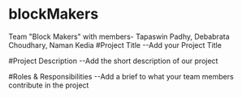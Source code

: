 # blockMakers
Team "Block Makers" with members- Tapaswin Padhy, Debabrata Choudhary, Naman Kedia
#Project Title
--Add your Project Title

#Project Description
--Add the short description of our project

#Roles & Responsibilities
--Add a brief to what your team members contribute in the project

